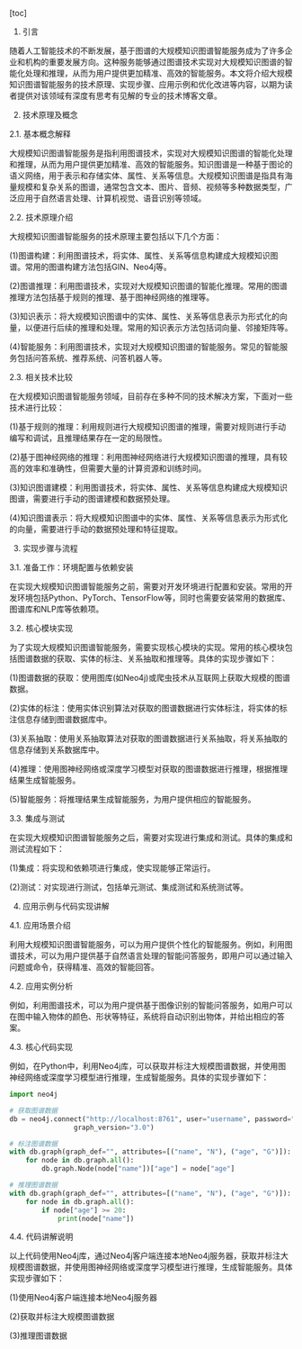 
[toc]                    
                
                
1. 引言

随着人工智能技术的不断发展，基于图谱的大规模知识图谱智能服务成为了许多企业和机构的重要发展方向。这种服务能够通过图谱技术实现对大规模知识图谱的智能化处理和推理，从而为用户提供更加精准、高效的智能服务。本文将介绍大规模知识图谱智能服务的技术原理、实现步骤、应用示例和优化改进等内容，以期为读者提供对该领域有深度有思考有见解的专业的技术博客文章。

2. 技术原理及概念

2.1. 基本概念解释

大规模知识图谱智能服务是指利用图谱技术，实现对大规模知识图谱的智能化处理和推理，从而为用户提供更加精准、高效的智能服务。知识图谱是一种基于图论的语义网络，用于表示和存储实体、属性、关系等信息。大规模知识图谱是指具有海量规模和复杂关系的图谱，通常包含文本、图片、音频、视频等多种数据类型，广泛应用于自然语言处理、计算机视觉、语音识别等领域。

2.2. 技术原理介绍

大规模知识图谱智能服务的技术原理主要包括以下几个方面：

(1)图谱构建：利用图谱技术，将实体、属性、关系等信息构建成大规模知识图谱。常用的图谱构建方法包括GIN、Neo4j等。

(2)图谱推理：利用图谱技术，实现对大规模知识图谱的智能化推理。常用的图谱推理方法包括基于规则的推理、基于图神经网络的推理等。

(3)知识表示：将大规模知识图谱中的实体、属性、关系等信息表示为形式化的向量，以便进行后续的推理和处理。常用的知识表示方法包括词向量、邻接矩阵等。

(4)智能服务：利用图谱技术，实现对大规模知识图谱的智能服务。常见的智能服务包括问答系统、推荐系统、问答机器人等。

2.3. 相关技术比较

在大规模知识图谱智能服务领域，目前存在多种不同的技术解决方案，下面对一些技术进行比较：

(1)基于规则的推理：利用规则进行大规模知识图谱的推理，需要对规则进行手动编写和调试，且推理结果存在一定的局限性。

(2)基于图神经网络的推理：利用图神经网络进行大规模知识图谱的推理，具有较高的效率和准确性，但需要大量的计算资源和训练时间。

(3)知识图谱建模：利用图谱技术，将实体、属性、关系等信息构建成大规模知识图谱，需要进行手动的图谱建模和数据预处理。

(4)知识图谱表示：将大规模知识图谱中的实体、属性、关系等信息表示为形式化的向量，需要进行手动的数据预处理和特征提取。

3. 实现步骤与流程

3.1. 准备工作：环境配置与依赖安装

在实现大规模知识图谱智能服务之前，需要对开发环境进行配置和安装。常用的开发环境包括Python、PyTorch、TensorFlow等，同时也需要安装常用的数据库、图谱库和NLP库等依赖项。

3.2. 核心模块实现

为了实现大规模知识图谱智能服务，需要实现核心模块的实现。常用的核心模块包括图谱数据的获取、实体的标注、关系抽取和推理等。具体的实现步骤如下：

(1)图谱数据的获取：使用图库(如Neo4j)或爬虫技术从互联网上获取大规模的图谱数据。

(2)实体的标注：使用实体识别算法对获取的图谱数据进行实体标注，将实体的标注信息存储到图谱数据库中。

(3)关系抽取：使用关系抽取算法对获取的图谱数据进行关系抽取，将关系抽取的信息存储到关系数据库中。

(4)推理：使用图神经网络或深度学习模型对获取的图谱数据进行推理，根据推理结果生成智能服务。

(5)智能服务：将推理结果生成智能服务，为用户提供相应的智能服务。

3.3. 集成与测试

在实现大规模知识图谱智能服务之后，需要对实现进行集成和测试。具体的集成和测试流程如下：

(1)集成：将实现和依赖项进行集成，使实现能够正常运行。

(2)测试：对实现进行测试，包括单元测试、集成测试和系统测试等。

4. 应用示例与代码实现讲解

4.1. 应用场景介绍

利用大规模知识图谱智能服务，可以为用户提供个性化的智能服务。例如，利用图谱技术，可以为用户提供基于自然语言处理的智能问答服务，即用户可以通过输入问题或命令，获得精准、高效的智能回答。

4.2. 应用实例分析

例如，利用图谱技术，可以为用户提供基于图像识别的智能问答服务，如用户可以在图中输入物体的颜色、形状等特征，系统将自动识别出物体，并给出相应的答案。

4.3. 核心代码实现

例如，在Python中，利用Neo4j库，可以获取并标注大规模图谱数据，并使用图神经网络或深度学习模型进行推理，生成智能服务。具体的实现步骤如下：

```python
import neo4j

# 获取图谱数据
db = neo4j.connect("http://localhost:8761", user="username", password="password",
                graph_version="3.0")

# 标注图谱数据
with db.graph(graph_def="", attributes=[("name", "N"), ("age", "G")]):
    for node in db.graph.all():
        db.graph.Node(node["name"])["age"] = node["age"]

# 推理图谱数据
with db.graph(graph_def="", attributes=[("name", "N"), ("age", "G")]):
    for node in db.graph.all():
        if node["age"] >= 20:
            print(node["name"])
```

4.4. 代码讲解说明

以上代码使用Neo4j库，通过Neo4j客户端连接本地Neo4j服务器，获取并标注大规模图谱数据，并使用图神经网络或深度学习模型进行推理，生成智能服务。具体实现步骤如下：

(1)使用Neo4j客户端连接本地Neo4j服务器

(2)获取并标注大规模图谱数据

(3)推理图谱数据

